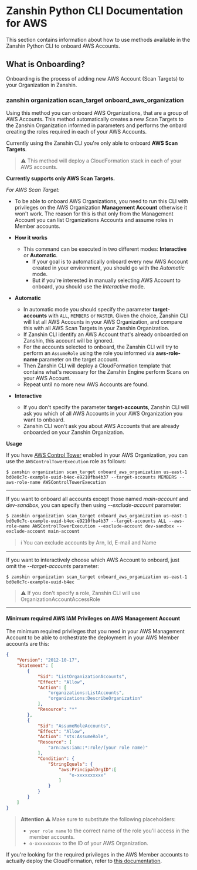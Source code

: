 # Zanshin Python CLI Documentation for AWS

This section contains information about how to use methods available in the Zanshin Python CLI to onboard AWS Accounts.

## What is Onboarding?

Onboarding is the process of adding new AWS Account (Scan Targets) to your Organization in Zanshin.

### zanshin organization scan_target onboard_aws_organization

Using this method you can onboard AWS Organizations, that are a group of AWS Accounts.
This method automatically creates a new Scan Targets to the Zanshin Organization informed in parameters and performs the onbard creating the roles required in each of your AWS Accounts.

Currently using the Zanshin CLI you're only able to onboard **AWS Scan Targets**.

> :warning: This method will deploy a CloudFormation stack in each of your AWS accounts. 


**Currently supports only AWS Scan Targets.**

_For AWS Scan Target:_
	
- To be able to onboard AWS Organizations, you need to run this CLI with privileges on the AWS Organization **Management Account** otherwise it won't work. The reason for this is that only from the Management Account you can list Organizations Accounts and assume roles in Member accounts.

- **How it works**
  - This command can be executed in two different modes: **Interactive** or **Automatic**.
    - If your goal is to automatically onboard every new AWS Account created in your environment, you should go with the *Automatic* mode.
    - But if you're interested in manually selecting AWS Account to onboard, you should use the *Interactive* mode.
- **Automatic**
  - In automatic mode you should specify the parameter **target-accounts** with `ALL`, `MEMBERS` or `MASTER`. Given the choice, Zanshin CLI will list all AWS Accounts in your AWS Organization, and compare this with all AWS Scan Targets in your Zanshin Organization.
  - If Zanshin CLI identify an AWS Account that's already onboarded on Zanshin, this account will be ignored.
  - For the accounts selected to onboard, the Zanshin CLI will try to perform an `AssumeRole` using the role you informed via **aws-role-name** parameter on the target account.
  - Then Zanshin CLI will deploy a CloudFormation template that contains what's necessary for the Zanshin Engine perform Scans on your AWS Account.
  - Repeat until no more new AWS Accounts are found.
- **Interactive**
  - If you don't specify the parameter **target-accounts**, Zanshin CLI will ask you which of all AWS Accounts in your AWS Organization you want to onboard.
  - Zanshin CLI won't ask you about AWS Accounts that are already onboarded on your Zanshin Organization.
  


**Usage**

If you have [AWS Control Tower](https://aws.amazon.com/controltower) enabled in your AWS Organization, you can use the `AWSControlTowerExecution` role as follows:

```shell
$ zanshin organization scan_target onboard_aws_organization us-east-1 bd0e0c7c-example-uuid-b4ec-e9210fba4b37 --target-accounts MEMBERS --aws-role-name AWSControlTowerExecution
```

---

If you want to onboard all accounts except those named *main-account* and *dev-sandbox*, you can specify then using *--exclude-account* parameter:

```shell
$ zanshin organization scan_target onboard_aws_organization us-east-1 bd0e0c7c-example-uuid-b4ec-e9210fba4b37 --target-accounts ALL --aws-role-name AWSControlTowerExecution --exclude-account dev-sandbox --exclude-account main-account
```
> :information_source: You can exclude accounts by Arn, Id, E-mail and Name
---

If you want to interactively choose which AWS Account to onboard, just omit the *--target-accounts* parameter:

```shell
$ zanshin organization scan_target onboard_aws_organization us-east-1 bd0e0c7c-example-uuid-b4ec
```
> :warning: If you don't specify a role, Zanshin CLI will use OrganizationAccountAccessRole

---

#### Minimum required AWS IAM Privileges on AWS Management Account

The minimum required privileges that you need in your AWS Management Account to be able to orchestrate the deployment in your AWS Member accounts are this:
```json
{
    "Version": "2012-10-17",
    "Statement": [
        {
            "Sid": "ListOrganizationAccounts",
            "Effect": "Allow",
            "Action": [
                "organizations:ListAccounts",
                "organizations:DescribeOrganization"
            ],
            "Resource": "*"
        },
        {
            "Sid": "AssumeRoleAccounts",
            "Effect": "Allow",
            "Action": "sts:AssumeRole",
            "Resource": [                
                "arn:aws:iam::*:role/(your role name)"
            ],
            "Condition": {
                "StringEquals": {
                    "aws:PrincipalOrgID":[                        
                        "o-xxxxxxxxxx"
                    ]
                }
            }
        }
    ]
}
```

> **Attention**
> :warning: Make sure to substitute the following placeholders: 
> - `your role name` to the correct name of the role you'll access in the member accounts.
> - `o-xxxxxxxxxx` to the ID of your AWS Organization.

If you're looking for the required privileges in the AWS Member accounts to actually deploy the CloudFormation, refer to [this documentation](https://github.com/tenchi-security/zanshin-sdk-python/blob/main/zanshinsdk/docs/README.md).
